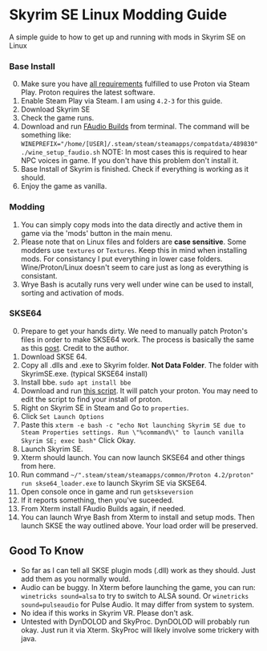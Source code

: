 # Skyrim SE Linux Modding Guide
A simple guide to how to get up and running with mods in Skyrim SE on Linux 

### Base Install
0. Make sure you have [all requirements](https://github.com/ValveSoftware/Proton/wiki/Requirements) fulfilled to use Proton via Steam Play. Proton requires the latest software.
1. Enable Steam Play via Steam. I am using `4.2-3` for this guide. 
2. Download Skyrim SE
3. Check the game runs. 
4. Download and run [FAudio Builds](https://github.com/Kron4ek/FAudio-Builds) from terminal. The command will be something like: `WINEPREFIX="/home/[USER]/.steam/steam/steamapps/compatdata/489830" ./wine_setup_faudio.sh` NOTE: In most cases this is required to hear NPC voices in game. If you don't have this problem don't install it. 
5. Base Install of Skyrim is finished. Check if everything is working as it should. 
6. Enjoy the game as vanilla.

### Modding
1. You can simply copy mods into the data directly and active them in game via the 'mods' button in the main menu. 
2. Please note that on Linux files and folders are **case sensitive**. Some modders use `textures` or `Textures`. Keep this in mind when installing mods. For consistancy I put everything in lower case folders. Wine/Proton/Linux doesn't seem to care just as long as everything is consistant. 
3. Wrye Bash is acutally runs very well under wine can be used to install, sorting and activation of mods.

### SKSE64
0. Prepare to get your hands dirty. We need to manually patch Proton's files in order to make SKSE64 work. The process is basically the same as this [post](https://www.reddit.com/r/SteamPlay/comments/9uro22/fallout_4_how_to_get_fallout_4_script_extender/). Credit to the author.
1. Download SKSE 64. 
2. Copy all .dlls and .exe to Skyrim folder. **Not Data Folder**. The folder with SkyrimSE.exe. (typical SKSE64 install)
3. Install bbe. `sudo apt install bbe`
4. Download and run [this script](https://raw.githubusercontent.com/spooknik/SkyrimSE-Linux-Modding/master/patch_proton.sh). It will patch your proton. You may need to edit the script to find your install of proton. 
5. Right on Skyrim SE in Steam and Go to `properties`. 
6. Click `Set Launch Options`
7. Paste this `xterm -e bash -c "echo Not launching Skyrim SE due to Steam Properties settings. Run \"%command%\" to launch vanilla Skyrim SE; exec bash"` Click Okay.
8. Launch Skyrim SE.
9. Xterm should launch. You can now launch SKSE64 and other things from here.
10. Run command `~/".steam/steam/steamapps/common/Proton 4.2/proton" run skse64_loader.exe` to launch Skyrim SE via SKSE64.
11. Open console once in game and run `getskseversion`
12. If it reports something, then you've suceeded. 
13. From Xterm install FAudio Builds again, if needed.
14. You can launch Wrye Bash from Xterm to install and setup mods. Then launch SKSE the way outlined above. Your load order will be preserved.  


## Good To Know
* So far as I can tell all SKSE plugin mods (.dll) work as they should. Just add them as you normally would. 
* Audio can be buggy. In Xterm before launching the game, you can run: `winetricks sound=alsa` to try to switch to ALSA sound. Or `winetricks sound=pulseaudio` for Pulse Audio. It may differ from system to system. 
* No idea if this works in Skyrim VR. Please don't ask. 
* Untested with DynDOLOD and SkyProc. DynDOLOD will probably run okay. Just run it via Xterm. SkyProc will likely involve some trickery with java. 
